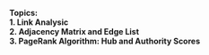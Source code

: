 **Topics:**\
**1. Link Analysic**\
**2. Adjacency Matrix and Edge List**\
**3. PageRank Algorithm: Hub and Authority Scores**
